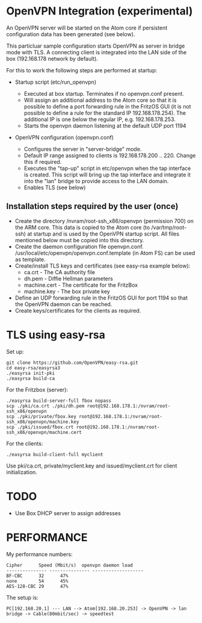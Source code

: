 OpenVPN Integration (experimental)
==================================

An OpenVPN server will be started on the Atom core if persistent configuration data
has been generated (see below).

This particluar sample configuration starts OpenVPN as server in bridge mode
with TLS. A connecting client is integrated into the LAN side of the box 
(192.168.178 network by default).

For this to work the following steps are performed at startup:

- Startup script (etc/run_openvpn)
	- Executed at box startup. Terminates if no openvpn.conf present.
	- Will assign an additional address to the Atom core so that it
	  is possible to define a port forwarding rule in the FritzOS GUI
	  (it is not possible to define a rule for the standard IP 192.168.178.254).
	  The additional IP is one below the regular IP, e.g. 192.168.178.253.
	- Starts the openvpn daemon listening at the default UDP port 1194

- OpenVPN configuration (openvpn.conf)
	- Configures the server in "server-bridge" mode.
	- Default IP range assigned to clients is 192.168.178.200 .. 220. Change this
	  if required.
	- Executes the "tap-up" script in etc/openvpn when the tap interface is created.
	  This script will bring up the tap interface and integrate it into the "lan"
	  bridge to provide access to the LAN domain.
	- Enables TLS (see below)

Installation steps required by the user (once)
----------------------------------------------
- Create the directory /nvram/root-ssh_x86/openvpn (permission 700) on the ARM core.
  This data is copied to the Atom core (to /var/tmp/root-ssh) at startup and is used
  by the OpenVPN startup script.
  All files mentioned below must be copied into this directory.
- Create the daemon configuration file openvpn.conf.
  /usr/local/etc/openvpn/openvpn.conf.template (in Atom FS) can be used as template.
- Create/install TLS keys and certificates (see easy-rsa example below):
	- ca.crt 	- The CA authority file
	- dh.pem 	- Diffie Hellman parameters
	- machine.cert	- The certificate for the FritzBox
	- machine.key	- The box private key
- Define an UDP forwarding rule in the FritzOS GUI for port 1194 so that the OpenVPN
  daemon can be reached.
- Create keys/certificates for the clients as required.

TLS using easy-rsa
==================

Set up:

	git clone https://github.com/OpenVPN/easy-rsa.git
	cd easy-rsa/easyrsa3
	./easyrsa init-pki
	./easyrsa build-ca

For the Fritzbox (server):

	./easyrsa build-server-full fbox nopass
	scp ./pki/ca.crt ./pki/dh.pem root@192.168.178.1:/nvram/root-ssh_x86/openvpn
	scp ./pki/private/fbox.key root@192.168.178.1:/nvram/root-ssh_x86/openvpn/machine.key
	scp ./pki/issued/fbox.crt root@192.168.178.1:/nvram/root-ssh_x86/openvpn/machine.cert

For the clients:

	./easyrsa build-client-full myclient

Use pki/ca.crt, private/myclient.key and issued/myclient.crt for client initialization.

TODO
====
- Use Box DHCP server to assign addresses


PERFORMANCE
===========

My performance numbers:

	Cipher		Speed (Mbit/s)	openvpn daemon load
	---------------	---------------	-------------------
	BF-CBC		32 		47%
	none		54		45%
	AES-128-CBC	29		47%
	

The setup is:

	PC[192.168.20.1] --- LAN --> Atom[192.168.20.253] -> OpenVPN -> lan bridge -> Cable(80mbit/sec) -> speedtest

